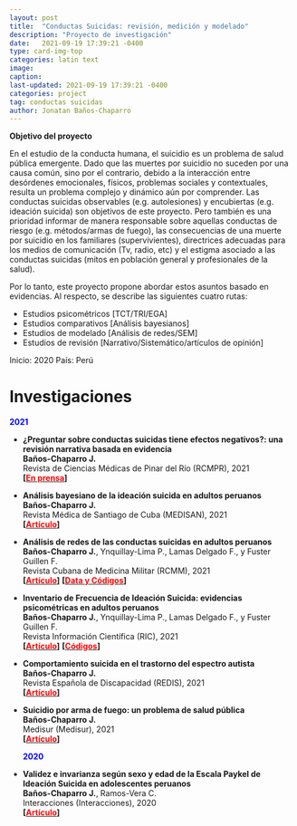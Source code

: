 ```yaml
---
layout: post
title:  "Conductas Suicidas: revisión, medición y modelado"
description: "Proyecto de investigación"
date:   2021-09-19 17:39:21 -0400
type: card-img-top
categories: latin text
image: 
caption:
last-updated: 2021-09-19 17:39:21 -0400
categories: project
tag: conductas suicidas
author: Jonatan Baños-Chaparro
---
```


**Objetivo del proyecto**

En el estudio de la conducta humana, el suicidio es un problema de salud pública emergente. Dado que las muertes por suicidio no suceden por una causa común, sino por el contrario, debido a la interacción entre desórdenes emocionales, físicos, problemas sociales y contextuales, resulta un problema complejo y dinámico aún por comprender. Las conductas suicidas observables (e.g. autolesiones) y encubiertas (e.g. ideación suicida) son objetivos de este proyecto. Pero también es una prioridad informar de manera responsable sobre aquellas conductas de riesgo (e.g. métodos/armas de fuego), las consecuencias de una muerte por suicidio en los familiares (supervivientes), directrices adecuadas para los medios de comunicación (Tv, radio, etc) y el estigma asociado a las conductas suicidas (mitos en población general y profesionales de la salud).

Por lo tanto, este proyecto propone abordar estos asuntos basado en evidencias. Al respecto, se describe las siguientes cuatro rutas:

- Estudios psicométricos [TCT/TRI/EGA]
- Estudios comparativos [Análisis bayesianos]
- Estudios de modelado [Análisis de redes/SEM]
- Estudios de revisión [Narrativo/Sistemático/artículos de opinión]

Inicio: 2020
País: Perú

# Investigaciones

  **<font color=blue>2021</font>**


+ **¿Preguntar sobre conductas suicidas tiene efectos negativos?: una revisión narrativa basada en evidencia**<br/>
  **Baños-Chaparro J.**<br/>
  Revista de Ciencias Médicas de Pinar del Río (RCMPR), 2021<br/>
  **[[<font color=red>En prensa</font>]()]**

+ **Análisis bayesiano de la ideación suicida en adultos peruanos**<br/>
  **Baños-Chaparro J.**<br/>
  Revista Médica de Santiago de Cuba (MEDISAN), 2021<br/>
  **[[<font color=red>Artículo</font>](http://www.medisan.sld.cu/index.php/san/article/view/3787)]**

+ **Análisis de redes de las conductas suicidas en adultos peruanos**<br/>
  **Baños-Chaparro J.**, Ynquillay-Lima P., Lamas Delgado F., y Fuster Guillen F.<br/>
  Revista Cubana de Medicina Militar (RCMM), 2021<br/>
  **[[<font color=red>Artículo</font>](http://www.revmedmilitar.sld.cu/index.php/mil/article/view/1450)]** **[[<font color=red>Data y Códigos</font>](https://osf.io/v954z/)]**

+ **Inventario de Frecuencia de Ideación Suicida: evidencias psicométricas en adultos peruanos**<br/>
  **Baños-Chaparro J.**, Ynquillay-Lima P., Lamas Delgado F., y Fuster Guillen F.<br/>
  Revista Información Científica (RIC), 2021<br/>
  **[[<font color=red>Artículo</font>](http://www.revinfcientifica.sld.cu/index.php/ric/article/view/3507)]** **[[<font color=red>Códigos</font>](https://osf.io/3an8q/)]**

+ **Comportamiento suicida en el trastorno del espectro autista**<br/>
  **Baños-Chaparro J.**<br/>
  Revista Española de Discapacidad (REDIS), 2021<br/>
  **[[<font color=red>Artículo</font>](https://www.cedd.net/redis/index.php/redis/article/view/747)]**

+ **Suicidio por arma de fuego: un problema de salud pública**<br/>
  **Baños-Chaparro J.**<br/>
  Medisur (Medisur), 2021<br/>
  **[[<font color=red>Artículo</font>](http://medisur.sld.cu/index.php/medisur/article/view/4973)]**


  **<font color=blue>2020</font>**


+ **Validez e invarianza según sexo y edad de la Escala Paykel de Ideación Suicida en adolescentes peruanos**<br/>
  **Baños-Chaparro J.**, Ramos-Vera C.<br/>
  Interacciones (Interacciones), 2020<br/>
  **[[<font color=red>Artículo</font>](https://www.ojs.revistainteracciones.com/index.php/rin/article/view/96)]**

